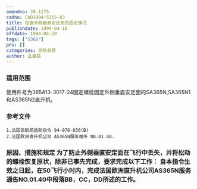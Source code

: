 ```yaml
---
amendno: 39-1175  
cadno: CAD1994-S365-03  
title: 检查外侧垂直安定面的固定情况  
publishdate: 1994-04-18  
effdate: 1994-04-28  
tags: ["S365"]  
pns: []  
categories: 民航总局  
author: 孟惠民  
---
```

  
### 适用范围  
使用件号为365A13-3017-24固定螺栓固定外侧垂直安定面的SA365N,SA365N1和AS365N2直升机。  
  
<!--more-->  
### 参考文件  
    1.法国民航局适航指令 94-076-036(B)  
    2.法国欧洲直升机公司 AS365N服务电传 NO.01.40.  
  
### 原因、措施和规定 为了防止外侧垂直安定面在飞行中丢失，并将松动的螺栓恢复原状，除非已事先完成，要求完成以下工作：     自本指令生效之日起，在50飞行小时内，完成法国欧洲直升机公司AS365N服务通告NO.01.40中段落BB，CC，DD所述的工作。  
